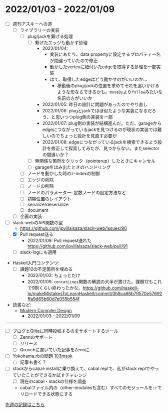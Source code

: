 # 2022/01/03 - 2022/01/09

- [ ] 週刊アスキーへの道
    - [ ] ライブラリーの実装
        - [ ] plug/jackを繋げる処理
            - [ ] 繋げたエッジも動かす処理
                - 2022/01/04:
                    - 実装にあたり、data propertyに設定するプロパティー名が間違っていたので修正
                    - 動かしたvertexに紐付いたedgeを取得する処理を一部実装
                    - はて、取得したedgeはどう動かすのがいいのか...
                        - 移動後のplug/jackの位置を求めてそれを追いかけるような形ならできるかも。`moveBy`より`follow`みたいな名前の方がいいか
                - 2022/01/05: 昨日の設計に問題があったのでやり直し
                - 2022/01/06: plugとjackでほぼ似たような実装になるだろう、と思いつつplug側の実装を一部
                - 2022/01/07: plug側の実装が結構進んだ。ただ、garageからedgeにつながっているjackを見つけるのが現状の実装では難しいのでちょっと設計を見直す必要が
                - 2022/01/08: edgeにつながっているjackを検索できるよう設計を修正して探索してみたが、見つからない。またselectorの間違いか？
            - [ ] 無関係な箇所をクリック（pointerup）したときにキャンセル
            - [ ] garageをはみ出たときのハンドリング
        - [ ] ノードを動かした時のz-indexの制御
        - [ ] エッジの削除
        - [ ] ノードの削除
        - [ ] ノードのパラメーター: 定数ノードの設定方法など
        - [ ] 初期位置のレイアウト
        - [ ] serialize/deserialize
        - [ ] document
    - [ ] 企画の実装
- [ ] slack-webのAPI関数の型
    - <https://github.com/jpvillaisaza/slack-web/issues/90>
    - [x] Pull request送る
        - 2022/01/09: Pull request送れた <https://github.com/jpvillaisaza/slack-web/pull/91>
    - [ ] slack-logにも適用
- Haskell入門コンテンツ:
    - [ ] 課題12の不足箇所を埋める
        - 2022/01/03: ちょっとだけ
        - 2022/01/09: `concatLines`関数の解説の大半が書けた。課題12もこれで9割くらい終わったかな。<https://github.com/haskell-jp/makeMistakesToLearnHaskell/commit/0b8ca66b79570e57692ffa9d65b60d7e055b554f>
- 読書など:
    - [Modern Compiler Design](https://www.springer.com/jp/book/9781461446989)
        - 2022/01/03 - 2022/01/09

------

- [ ] ブログとQiitaに同時投稿するのをサポートするツール
    - [ ] Zennのサポート
    - [ ] リリース
    - [ ] Qrunchに書いていた記事をZennに
- [ ] Yokohama.rbの問題 [103mask](http://nabetani.sakura.ne.jp/yokohamarb/103mask/)
    - [ ] 記事も書く？
- [ ] stackからcabal-installに乗り換えて、cabal replで、私がstack replでやっていたことができるか試すチャレンジ
    - [ ] 現在のcabal・stackの仕様を調査
    - cabalファイル内の（other-modulesも含む）すべてのモジュールを`:r`でリロードできる状態にする

[先週の記録はこちら](https://github.com/igrep/daily-commits/blob/16625f3543a308990cc9697c21b97949269826a6/yesterday.md)
